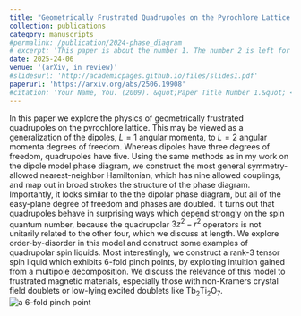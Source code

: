 ```yaml
---
title: "Geometrically Frustrated Quadrupoles on the Pyrochlore Lattice and Generalized Spin Liquids"
collection: publications
category: manuscripts
#permalink: /publication/2024-phase_diagram
# excerpt: 'This paper is about the number 1. The number 2 is left for future work.'
date: 2025-24-06
venue: '(arXiv, in review)'
#slidesurl: 'http://academicpages.github.io/files/slides1.pdf'
paperurl: 'https://arxiv.org/abs/2506.19908'
#citation: 'Your Name, You. (2009). &quot;Paper Title Number 1.&quot; <i>Journal 1</i>. 1(1).'
---
```


In this paper we explore the physics of geometrically frustrated quadrupoles on the pyrochlore lattice. This may be viewed as a generalization of the dipoles, $L=1$ angular momenta, to $L=2$ angular momenta degrees of freedom. Whereas dipoles have three degrees of freedom, quadrupoles have five. Using the same methods as in my work on the dipole model phase diagram, we construct the most general symmetry-allowed nearest-neighbor Hamiltonian, which has nine allowed couplings, and map out in broad strokes the structure of the phase diagram. Importantly, it looks similar to the the dipolar phase diagram, but all of the easy-plane degree of freedom and phases are doubled. It turns out that quadrupoles behave in surprising ways which depend strongly on the spin quantum number, because the quadrupolar $3z^2 - r^2$ operators is not unitarily related to the other four, which we discuss at length. We explore order-by-disorder in this model and construct some examples of quadrupolar spin liquids. Most interestingly, we construct a rank-3 tensor spin liquid which exhibits 6-fold pinch points, by exploiting intuition gained from a multipole decomposition. We discuss the relevance of this model to frustrated magnetic materials, especially those with non-Kramers crystal field doublets or low-lying excited doublets like Tb$_2$Ti$_2$O$_7$.
![a 6-fold pinch point](https://ktchung-p.github.io/images/6-fold-pinch.png)